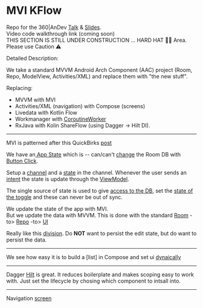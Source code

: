 # MVI KFlow
Repo for the 360|AnDev [Talk](https://360andev.com/sessions/composing-magic-with-jetpack-compose/) & 
[Slides](https://docs.google.com/presentation/d/105QxLVF57nKV5Q1Yaw5Zyk7on5E-Q3Ewid6U-5M8I00/edit?usp=sharing).     
Video code walkthrough link (coming soon)   
THIS SECTION IS STILL UNDER CONSTRUCTION ... HARD HAT 👷‍♀️ Area. Please use Caution ⚠️

Detailed Description:

We take a standard MVVM Android Arch Component (AAC) project (Room, Repo, ModelView, Activities/XML) and replace them with "the new stuff".

Replacing:
* MVVM with MVI
* Activities/XML (navigation) with Compose (screens)
* Livedata with Kotlin Flow
* Workmanager with [CoroutineWorker](https://developer.android.com/topic/libraries/architecture/workmanager/advanced/coroutineworker)
* RxJava with Kolin ShareFlow (using Dagger -> Hilt DI).

---

MVI is patterned after this QuickBirks [post](https://quickbirdstudios.com/blog/android-mvi-kotlin-coroutines-flow/)

We have an[ App State](https://github.com/ashrafi/MVIFlow/blob/master/app/src/main/java/com/zoewave/myapplication/model/AppState.kt#L15) which is -- can/can't [change](https://github.com/ashrafi/MVIFlow/blob/master/app/src/main/java/com/zoewave/myapplication/model/AppState.kt#L43) the Room DB with [Button Click](https://github.com/ashrafi/MVIFlow/blob/master/app/src/main/java/com/zoewave/myapplication/ui/AddWordComposeUI.kt#L119).

Setup a [channel](https://github.com/ashrafi/MVIFlow/blob/master/app/src/main/java/com/zoewave/myapplication/model/AppState.kt#L31) 
and a [state](https://github.com/ashrafi/MVIFlow/blob/master/app/src/main/java/com/zoewave/myapplication/model/AppState.kt#L39)
in the channel.  Whenever the user sends an [intent](https://github.com/ashrafi/MVIFlow/blob/master/app/src/main/java/com/zoewave/myapplication/model/VMAction.kt#L21)
the state is update through the [ViewModel](https://github.com/ashrafi/MVIFlow/blob/master/app/src/main/java/com/zoewave/myapplication/model/WordViewModel.kt).

The single source of state is used to give [access to the DB](https://github.com/ashrafi/MVIFlow/blob/master/app/src/main/java/com/zoewave/myapplication/ui/AddWordComposeUI.kt#L119), set the [state of the toggle](https://github.com/ashrafi/MVIFlow/blob/master/app/src/main/java/com/zoewave/myapplication/ui/MainComposeUI.kt#L110) and these can never be out of sync.

We update the state of the app with MVI.    
But we update the data with MVVM. This is done with the standard [Room](https://github.com/ashrafi/MVIFlow/tree/master/app/src/main/java/com/zoewave/myapplication/room) -to> [Repo](https://github.com/ashrafi/MVIFlow/blob/master/app/src/main/java/com/zoewave/myapplication/model/WordRepo.kt) -to> [UI](https://github.com/ashrafi/MVIFlow/blob/master/app/src/main/java/com/zoewave/myapplication/ui/MainComposeUI.kt#L29)


Really like this [division](https://github.com/ashrafi/MVIFlow/blob/master/app/src/main/java/com/zoewave/myapplication/model/VMAction.kt#L13). Do <B>NOT</B> want to persist the edit state, but do want to persist the data.

--- 
We see how easy it is to build a [list] in Compose and set ui [dynaically](https://github.com/ashrafi/MVIFlow/blob/master/app/src/main/java/com/zoewave/myapplication/ui/MainComposeUI.kt#L91) 

---
Dagger [Hilt](https://github.com/ashrafi/MVIFlow/tree/master/app/src/main/java/com/zoewave/myapplication/di) is great. It reduces boilerplate and makes scoping easy to work with.  Just set the lifecycle by chosing which component to intsall into.

---
Navigation [screen](https://github.com/ashrafi/MVIFlow/blob/master/app/src/main/java/com/zoewave/myapplication/model/AppState.kt#L59)




